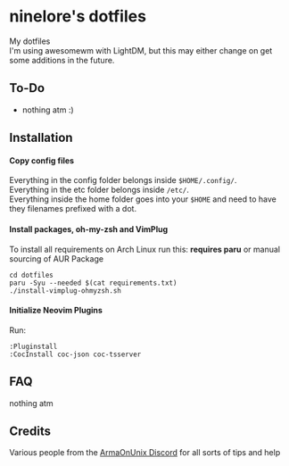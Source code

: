 # ninelore's dotfiles
My dotfiles  
I'm using awesomewm with LightDM, but this may either change on get some additions in the future.

## To-Do
- nothing atm :)

## Installation

#### Copy config files

Everything in the config folder belongs inside `$HOME/.config/`.    
Everything in the etc folder belongs inside `/etc/`.   
Everything inside the home folder goes into your `$HOME` and need to have they filenames prefixed with a dot.   

#### Install packages, oh-my-zsh and VimPlug

To install all requirements on Arch Linux run this: **requires paru** or manual sourcing of AUR Package   
```
cd dotfiles 
paru -Syu --needed $(cat requirements.txt)
./install-vimplug-ohmyzsh.sh
```

#### Initialize Neovim Plugins
Run:  
```
:Pluginstall
:CocInstall coc-json coc-tsserver
```

## FAQ
nothing atm

## Credits
Various people from the [ArmaOnUnix Discord](https://discord.gg/p28Ra36) for all sorts of tips and help

